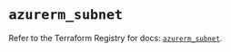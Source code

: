 # `azurerm_subnet`

Refer to the Terraform Registry for docs: [`azurerm_subnet`](https://registry.terraform.io/providers/hashicorp/azurerm/4.40.0/docs/resources/subnet).
